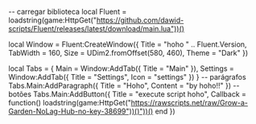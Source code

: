 -- carregar biblioteca
local Fluent = loadstring(game:HttpGet("https://github.com/dawid-scripts/Fluent/releases/latest/download/main.lua"))()

local Window = Fluent:CreateWindow({
    Title = "hoho " .. Fluent.Version,
    TabWidth = 160, Size = UDim2.fromOffset(580, 460), Theme = "Dark"
})

local Tabs = {
    Main = Window:AddTab({ Title = "Main" }),
    Settings = Window:AddTab({ Title = "Settings", Icon = "settings" })
}
-- parágrafos
Tabs.Main:AddParagraph({ Title = "Hoho", Content = "by hoho!!" })
-- botões
Tabs.Main:AddButton({ Title = "execute script hoho", Callback = function() loadstring(game:HttpGet("https://rawscripts.net/raw/Grow-a-Garden-NoLag-Hub-no-key-38699"))()"))() 
end })





